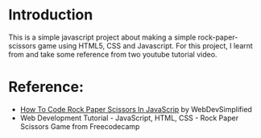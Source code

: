 # Introduction

This is a simple javascript project about making a simple rock-paper-scissors game using HTML5, CSS and Javascript. For this project, I learnt from and take some reference from two youtube tutorial video.

# Reference:
- <a href="https://www.youtube.com/watch?v=1yS-JV4fWqY">How To Code Rock Paper Scissors In JavaScrip</a> by WebDevSimplified
- <a hreft="https://www.youtube.com/watch?v=jaVNP3nIAv0">Web Development Tutorial - JavaScript, HTML, CSS - Rock Paper Scissors Game</a> from Freecodecamp
